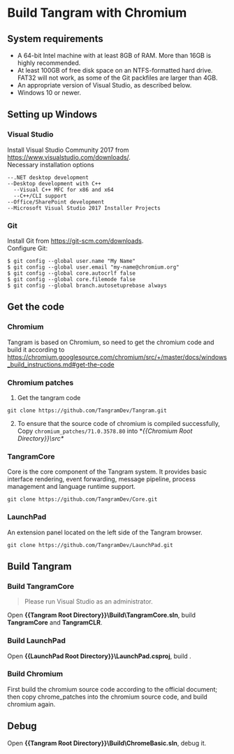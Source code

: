 # Build Tangram with Chromium
## System requirements
- A 64-bit Intel machine with at least 8GB of RAM. More than 16GB is highly recommended.
- At least 100GB of free disk space on an NTFS-formatted hard drive. FAT32 will not work, as some of the Git packfiles are larger than 4GB.
- An appropriate version of Visual Studio, as described below.
- Windows 10 or newer.
## Setting up Windows
### Visual Studio
Install Visual Studio Community 2017 from https://www.visualstudio.com/downloads/.   
Necessary installation options
```
--.NET desktop development
--Desktop development with C++
  --Visual C++ MFC for x86 and x64
  --C++/CLI support
--Office/SharePoint development
--Microsoft Visual Studio 2017 Installer Projects
```
### Git
Install Git from https://git-scm.com/downloads.  
Configure Git:
```
$ git config --global user.name "My Name"
$ git config --global user.email "my-name@chromium.org"
$ git config --global core.autocrlf false
$ git config --global core.filemode false
$ git config --global branch.autosetuprebase always
```
## Get the code
### Chromium
Tangram is based on Chromium, so need to get the chromium code and build it according to https://chromium.googlesource.com/chromium/src/+/master/docs/windows_build_instructions.md#get-the-code



### Chromium patches
1. Get the tangram code
```
git clone https://github.com/TangramDev/Tangram.git
```
2. To ensure that the source code of chromium is compiled successfully, Copy `chromium_patches/71.0.3578.80` into **{{Chromium Root Directory}}\src\**

### TangramCore
Core is the core component of the Tangram system. It provides basic interface rendering, event forwarding, message pipeline, process management and language runtime support.
```
git clone https://github.com/TangramDev/Core.git
```

### LaunchPad
An extension panel located on the left side of the Tangram browser.
```
git clone https://github.com/TangramDev/LaunchPad.git
```

## Build Tangram
### Build TangramCore
> Please run Visual Studio as an administrator.  

Open **{{Tangram Root Directory}}\Build\TangramCore.sln**, build **TangramCore** and **TangramCLR**.

### Build LaunchPad
Open **{{LaunchPad Root Directory}}\LaunchPad.csproj**, build .

### Build Chromium
First build the chromium source code according to the official document;   
then copy chrome_patches into the chromium source code, and build chromium again.

## Debug 
Open **{{Tangram Root Directory}}\Build\ChromeBasic.sln**, debug it.








